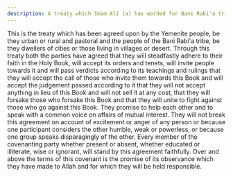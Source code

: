```yaml
---
description: A treaty which Imam Ali (a) has worded for Bani Rabi'a tribe and the Yemenites to agree upon. Husham bin Sa'ib Kalbi has quoted this treaty.
---
```


This is the treaty which has been agreed upon by the Yemenite people, be they urban or rural 
and pastoral and the people of the Bani Rabi'a tribe, be they dwellers of cities or those living 
in villages or desert. 
Through this treaty both the parties have agreed that they will steadfastly adhere to their faith 
in the Holy Book, will accept its orders and tenets, will invite people towards it and will pass 
verdicts according to its teachings and rulings that they will accept the call of those who 
invite them towards this Book and will accept the judgement passed according to it that they 
will not accept anything in lieu of this Book and will not sell it at any cost, that they will 
forsake those who forsake this Book and that they will unite to fight against those who go 
against this Book. 
They promise to help each other and to speak with a common voice on affairs of mutual 
interest. 
They will not break this agreement on account of excitement or anger of any person or 
because one participant considers the other humble, weak or powerless, or because one group 
speaks disparagingly of the other. 
Every member of the covenanting party whether present or absent, whether educated or 
illiterate, wise or ignorant, will stand by this agreement faithfully. 
Over and above the terms of this covenant is the promise of its observance which they have 
made to Allah and for which they will be held responsible.